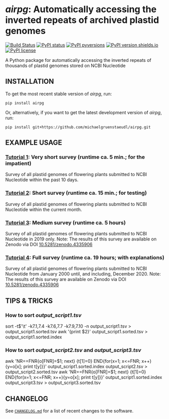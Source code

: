 *airpg*: Automatically accessing the inverted repeats of archived plastid genomes
=================================================================================

[![Build Status](https://travis-ci.com/michaelgruenstaeudl/airpg.svg?branch=master)](https://travis-ci.com/michaelgruenstaeudl/airpg)
[![PyPI status](https://img.shields.io/pypi/status/airpg.svg)](https://pypi.python.org/pypi/airpg/)
[![PyPI pyversions](https://img.shields.io/pypi/pyversions/airpg.svg)](https://pypi.python.org/pypi/airpg/)
[![PyPI version shields.io](https://img.shields.io/pypi/v/airpg.svg)](https://pypi.python.org/pypi/airpg/)
[![PyPI license](https://img.shields.io/pypi/l/airpg.svg)](https://pypi.python.org/pypi/airpg/)

A Python package for automatically accessing the inverted repeats of thousands of plastid genomes stored on NCBI Nucleotide

## INSTALLATION
To get the most recent stable version of *airpg*, run:

    pip install airpg

Or, alternatively, if you want to get the latest development version of *airpg*, run:

    pip install git+https://github.com/michaelgruenstaeudl/airpg.git


## EXAMPLE USAGE

### [Tutorial 1](https://github.com/michaelgruenstaeudl/airpg/tree/main/airpg/tutorials/tutorial1.md): Very short survey (runtime ca. 5 min.; for the impatient)
Survey of all plastid genomes of flowering plants submitted to NCBI Nucleotide within the past 10 days.

### [Tutorial 2](https://github.com/michaelgruenstaeudl/airpg/tree/main/airpg/tutorials/tutorial2.md): Short survey (runtime ca. 15 min.; for testing)
Survey of all plastid genomes of flowering plants submitted to NCBI Nucleotide within the current month.

### [Tutorial 3](https://github.com/michaelgruenstaeudl/airpg/tree/main/airpg/tutorials/tutorial3.md): Medium survey (runtime ca. 5 hours)
Survey of all plastid genomes of flowering plants submitted to NCBI Nucleotide in 2019 only. Note: The results of this survey are available on Zenodo via DOI [10.5281/zenodo.4335906](https://zenodo.org/record/4335906)

### [Tutorial 4](https://github.com/michaelgruenstaeudl/airpg/tree/main/airpg/tutorials/tutorial4.md): Full survey (runtime ca. 19 hours; with explanations)
Survey of all plastid genomes of flowering plants submitted to NCBI Nucleotide from January 2000 until, and including, December 2020. Note: The results of this survey are available on Zenodo via DOI [10.5281/zenodo.4335906](https://zenodo.org/record/4335906)


## TIPS & TRICKS

### How to sort *output_script1.tsv*
sort -t$'\t' -k7.1,7.4 -k7.6,7.7 -k7.9,7.10 -n output_script1.tsv > output_script1.sorted.tsv
awk '{print $2}' output_script1.sorted.tsv > output_script1.sorted.index

### How to sort *output_script2.tsv* and *output_script3.tsv*
awk 'NR==FNR{o[FNR]=$1; next} {t[$1]=$0} END{for(x=1; x<=FNR; x++){y=o[x]; print t[y]}}' output_script1.sorted.index output_script2.tsv > output_script2.sorted.tsv
awk 'NR==FNR{o[FNR]=$1; next} {t[$1]=$0} END{for(x=1; x<=FNR; x++){y=o[x]; print t[y]}}' output_script1.sorted.index output_script3.tsv > output_script3.sorted.tsv


<!--
## PACKAGING INSTRUCTIONS
```
#pip install .  ## For local testing

python3 -m build
python3 -m twine upload --repository testpypi dist/*
python3 -m pip install --index-url https://test.pypi.org/simple/ --no-deps airpg

python3 -m twine upload dist/*
python3 -m pip install airpg
```
-->

## CHANGELOG
See [`CHANGELOG.md`](CHANGELOG.md) for a list of recent changes to the software.
